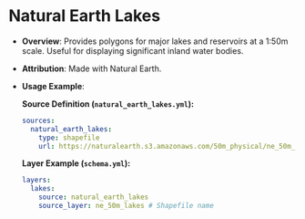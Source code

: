 # Natural Earth Lakes

- **Overview**: Provides polygons for major lakes and reservoirs at a 1:50m scale. Useful for displaying significant inland water bodies.
- **Attribution**: Made with Natural Earth.
- **Usage Example**:

  **Source Definition (`natural_earth_lakes.yml`):**
  ```yaml
  sources:
    natural_earth_lakes:
      type: shapefile
      url: https://naturalearth.s3.amazonaws.com/50m_physical/ne_50m_lakes.zip
  ```

  **Layer Example (`schema.yml`):**
  ```yaml
  layers:
    lakes:
      source: natural_earth_lakes
      source_layer: ne_50m_lakes # Shapefile name
  ```
